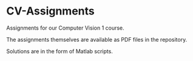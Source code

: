 # CV-Assignments

Assignments for our Computer Vision 1 course.

The assignments themselves are available as PDF files in the repository.

Solutions are in the form of Matlab scripts.
